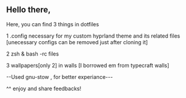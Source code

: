 Hello there, 
-----------



Here, you can find 3 things in dotfiles

1 .config necessary for my custom hyprland theme and its related files [unecessary configs can be removed just after cloning it]

2 zsh & bash -rc files

3 wallpapers[only 2] in walls [I borrowed em from typecraft walls]



--Used gnu-stow , for better experiance---



^^ enjoy and share feedbacks! 
